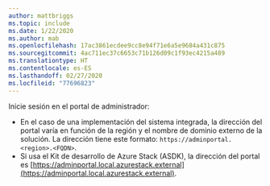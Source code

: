 ```yaml
---
author: mattbriggs
ms.topic: include
ms.date: 1/22/2020
ms.author: mab
ms.openlocfilehash: 17ac3861ecdee9cc8e94f71e6a5e9684a431c875
ms.sourcegitcommit: 4ac711ec37c6653c71b126d09c1f93ec4215a489
ms.translationtype: HT
ms.contentlocale: es-ES
ms.lasthandoff: 02/27/2020
ms.locfileid: "77696823"
---
```

Inicie sesión en el portal de administrador:

* En el caso de una implementación del sistema integrada, la dirección del portal varía en función de la región y el nombre de dominio externo de la solución. La dirección tiene este formato: `https://adminportal.<region>.<FQDN>`.
* Si usa el Kit de desarrollo de Azure Stack (ASDK), la dirección del portal es [https://adminportal.local.azurestack.external](https://adminportal.local.azurestack.external).